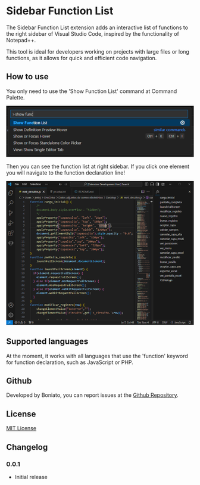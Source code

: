 # Sidebar Function List

The Sidebar Function List extension adds an interactive list of functions to the right sidebar of Visual Studio Code, inspired by the functionality of Notepad++. 

This tool is ideal for developers working on projects with large files or long functions, as it allows for quick and efficient code navigation. 

## How to use

You only need to use the 'Show Function List' command at Command Palette.

![Show Function List](resources/readme1.png)

Then you can see the function list at right sidebar. If you click one element you will navigate to the function declaration line!

![Function List](resources/readme2.png)

## Supported languages

At the moment, it works with all languages that use the 'function' keyword for function declaration, such as JavaScript or PHP.

## Github

Developed by Boniato, you can report issues at the [Github Repository](https://github.com/BoniatoRelleno/SidebarFunctionListVSC).

## License

[MIT License](LICENSE.md)

## Changelog

### 0.0.1

- Initial release

